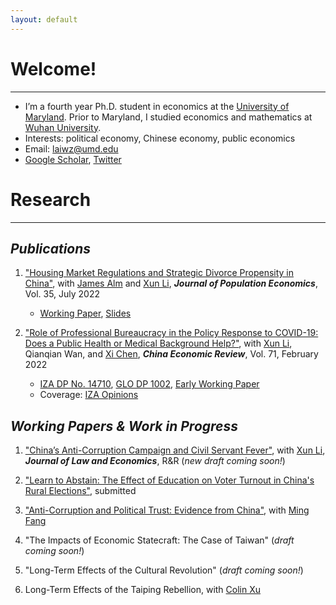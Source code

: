 ```yaml
---
layout: default
---
```


# Welcome!
-------------------------------------------
* I’m a fourth year Ph.D. student in economics at the [University of Maryland](https://www.umd.edu/). Prior to Maryland, I studied economics and mathematics at [Wuhan University](https://www.whu.edu.cn/).
* Interests: political economy, Chinese economy, public economics
* Email: [laiwz@umd.edu](mailto:laiwz@umd.edu)
* [Google Scholar](https://scholar.google.com/citations?user=6rN7IhEAAAAJ&hl=en), [Twitter](https://twitter.com/weizheng_lai)


# Research
-------------------------------------------
## _Publications_
1. ["Housing Market Regulations and Strategic Divorce Propensity in China"](https://link.springer.com/article/10.1007/s00148-021-00853-2), with [James Alm](https://liberalarts.tulane.edu/departments/economics/people/james-alm) and [Xun Li](https://sites.google.com/site/xlihomepage/), ***Journal of Population Economics***, Vol. 35, July 2022
    * [Working Paper](https://papers.ssrn.com/sol3/papers.cfm?abstract_id=3480934), [Slides](/assets/pdfs/Divorce_Renmin-GLO_20211212.pdf)

2. ["Role of Professional Bureaucracy in the Policy Response to COVID-19: Does a Public Health or Medical Background Help?"](https://www.sciencedirect.com/science/article/pii/S1043951X21001516?via%3Dihub), with [Xun Li](https://sites.google.com/site/xlihomepage/), Qianqian Wan, and [Xi Chen](https://ysph.yale.edu/profile/xi_chen/), ***China Economic Review***, Vol. 71, February 2022
    * [IZA DP No. 14710](https://www.iza.org/publications/dp/14710), [GLO DP 1002](https://ideas.repec.org/p/zbw/glodps/1002.html), [Early Working Paper](https://papers.ssrn.com/sol3/papers.cfm?abstract_id=3713238)
    * Coverage: [IZA Opinions](https://wol.iza.org/opinions/does-health-professionalism-among-bureaucrats-help-weather-covid-pandemic)


## _Working Papers & Work in Progress_
1. ["China’s Anti-Corruption Campaign and Civil Servant Fever"](https://papers.ssrn.com/sol3/papers.cfm?abstract_id=3662406), with [Xun Li](https://sites.google.com/site/xlihomepage/), ***Journal of Law and Economics***, R&R (_new draft coming soon!_)

2. ["Learn to Abstain: The Effect of Education on Voter Turnout in China's Rural Elections"](https://papers.ssrn.com/sol3/papers.cfm?abstract_id=4062133), submitted

3. ["Anti-Corruption and Political Trust: Evidence from China"](https://drive.google.com/file/d/1I4VdXnyRlvD1iXS94QTV5Xw3gOGPrh6G/view), with [Ming Fang](https://sites.google.com/umd.edu/ming-fang)

5. "The Impacts of Economic Statecraft: The Case of Taiwan" (_draft coming soon!_)

7. "Long-Term Effects of the Cultural Revolution" (_draft coming soon!_)

6. Long-Term Effects of the Taiping Rebellion, with [Colin Xu](https://www.worldbank.org/en/about/people/l/l-colin-xu)
